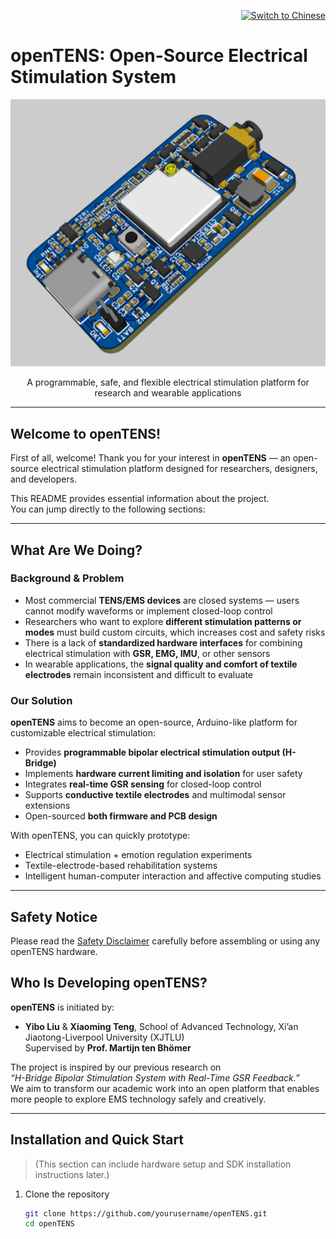<p align="right">
  <a href="README_CN.md">
    <img src="https://img.shields.io/badge/切换为-中文文档-blue" alt="Switch to Chinese">
  </a>
</p>

#  openTENS: Open-Source Electrical Stimulation System

<p align="center">
  <img alt="banner" src="images/3d.png" width="600">
</p>
<p align="center">
  A programmable, safe, and flexible electrical stimulation platform for research and wearable applications
</p>

---

##  Welcome to openTENS!

First of all, welcome! 
Thank you for your interest in **openTENS** — an open-source electrical stimulation platform designed for researchers, designers, and developers.

This README provides essential information about the project.  
You can jump directly to the following sections:

---

##  What Are We Doing?

### Background & Problem

- Most commercial **TENS/EMS devices** are closed systems — users cannot modify waveforms or implement closed-loop control  
- Researchers who want to explore **different stimulation patterns or modes** must build custom circuits, which increases cost and safety risks  
- There is a lack of **standardized hardware interfaces** for combining electrical stimulation with **GSR, EMG, IMU**, or other sensors  
- In wearable applications, the **signal quality and comfort of textile electrodes** remain inconsistent and difficult to evaluate  

###  Our Solution

**openTENS** aims to become an open-source, Arduino-like platform for customizable electrical stimulation:

- Provides **programmable bipolar electrical stimulation output (H-Bridge)**  
- Implements **hardware current limiting and isolation** for user safety  
- Integrates **real-time GSR sensing** for closed-loop control  
- Supports **conductive textile electrodes** and multimodal sensor extensions  
- Open-sourced **both firmware and PCB design**

With openTENS, you can quickly prototype:

- Electrical stimulation + emotion regulation experiments  
- Textile-electrode-based rehabilitation systems  
- Intelligent human-computer interaction and affective computing studies  

---

##  Safety Notice
Please read the [Safety Disclaimer](SAFETY_NOTICE.md) carefully before assembling or using any openTENS hardware.

##  Who Is Developing openTENS?

**openTENS** is initiated by:

- **Yibo Liu** & **Xiaoming Teng**, School of Advanced Technology, Xi’an Jiaotong-Liverpool University (XJTLU)  
  Supervised by **Prof. Martijn ten Bhömer**

The project is inspired by our previous research on  
*“H-Bridge Bipolar Stimulation System with Real-Time GSR Feedback.”*  
We aim to transform our academic work into an open platform that enables more people to explore EMS technology safely and creatively.

---

##  Installation and Quick Start <a name="installation"></a>

> (This section can include hardware setup and SDK installation instructions later.)

1. Clone the repository  
   ```bash
   git clone https://github.com/yourusername/openTENS.git
   cd openTENS

   
